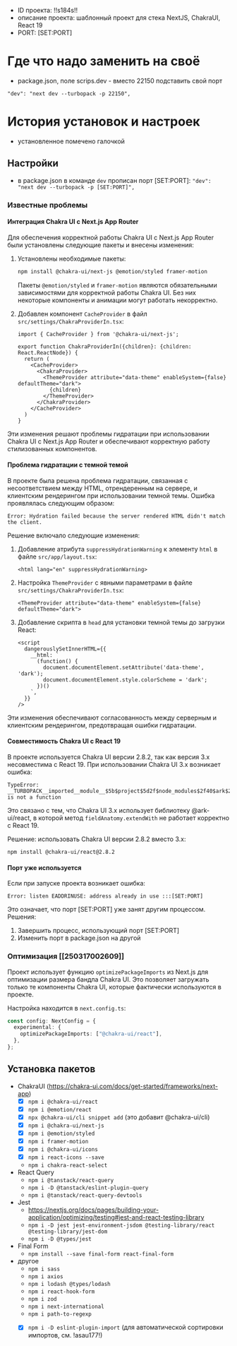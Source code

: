 - ID проекта: !!s184s!!
- описание проекта: шаблонный проект для стека NextJS, ChakraUI, React 19
- PORT: [SET:PORT]

# Где что надо заменить на своё

- package.json, поле scrips.dev - вместо 22150 подставить свой порт

```
"dev": "next dev --turbopack -p 22150",
```

# История установок и настроек

- установленное помечено галочкой

## Настройки

- в package.json в команде `dev` прописан порт [SET:PORT]: `"dev": "next dev --turbopack -p [SET:PORT]",`

### Известные проблемы

#### Интеграция Chakra UI с Next.js App Router

Для обеспечения корректной работы Chakra UI с Next.js App Router были установлены следующие пакеты и внесены изменения:

1. Установлены необходимые пакеты:
   ```bash
   npm install @chakra-ui/next-js @emotion/styled framer-motion
   ```

   Пакеты `@emotion/styled` и `framer-motion` являются обязательными зависимостями для корректной работы Chakra UI. Без них некоторые компоненты и анимации могут работать некорректно.

2. Добавлен компонент `CacheProvider` в файл `src/settings/ChakraProviderIn.tsx`:
   ```tsx
   import { CacheProvider } from '@chakra-ui/next-js';
   
   export function ChakraProviderIn({children}: {children: React.ReactNode}) {
     return (
       <CacheProvider>
         <ChakraProvider>
           <ThemeProvider attribute="data-theme" enableSystem={false} defaultTheme="dark">
             {children}
           </ThemeProvider>
         </ChakraProvider>
       </CacheProvider>
     )
   }
   ```

Эти изменения решают проблемы гидратации при использовании Chakra UI с Next.js App Router и обеспечивают корректную работу стилизованных компонентов.

#### Проблема гидратации с темной темой

В проекте была решена проблема гидратации, связанная с несоответствием между HTML, отрендеренным на сервере, и клиентским рендерингом при использовании темной темы. Ошибка проявлялась следующим образом:

```
Error: Hydration failed because the server rendered HTML didn't match the client.
```

Решение включало следующие изменения:

1. Добавление атрибута `suppressHydrationWarning` к элементу `html` в файле `src/app/layout.tsx`:
   ```tsx
   <html lang="en" suppressHydrationWarning>
   ```

2. Настройка `ThemeProvider` с явными параметрами в файле `src/settings/ChakraProviderIn.tsx`:
   ```tsx
   <ThemeProvider attribute="data-theme" enableSystem={false} defaultTheme="dark">
   ```

3. Добавление скрипта в `head` для установки темной темы до загрузки React:
   ```tsx
   <script
     dangerouslySetInnerHTML={{
       __html: `
         (function() {
           document.documentElement.setAttribute('data-theme', 'dark');
           document.documentElement.style.colorScheme = 'dark';
         })()
       `,
     }}
   />
   ```

Эти изменения обеспечивают согласованность между серверным и клиентским рендерингом, предотвращая ошибки гидратации.

#### Совместимость Chakra UI с React 19

В проекте используется Chakra UI версии 2.8.2, так как версия 3.x несовместима с React 19. При использовании Chakra UI 3.x возникает ошибка:

```
TypeError: __TURBOPACK__imported__module__$5b$project$5d2f$node_modules$2f40$ark$2d$ui$2f$react$2f$dist$2f$components$2f$field$2f$field$2e$anatomy$2e$js__$5b$app$2d$rsc$5d$__$28$ecmascript$29$__.fieldAnatomy.extendWith is not a function
```

Это связано с тем, что Chakra UI 3.x использует библиотеку @ark-ui/react, в которой метод `fieldAnatomy.extendWith` не работает корректно с React 19.

Решение: использовать Chakra UI версии 2.8.2 вместо 3.x:
```
npm install @chakra-ui/react@2.8.2
```

#### Порт уже используется

Если при запуске проекта возникает ошибка:
```
Error: listen EADDRINUSE: address already in use :::[SET:PORT]
```

Это означает, что порт [SET:PORT] уже занят другим процессом. Решения:
1. Завершить процесс, использующий порт [SET:PORT]
2. Изменить порт в package.json на другой

### Оптимизация [[250317002609]]

Проект использует функцию `optimizePackageImports` из Next.js для оптимизации размера бандла Chakra UI. Это позволяет загружать только те компоненты Chakra UI, которые фактически используются в проекте.

Настройка находится в `next.config.ts`:

```typescript
const config: NextConfig = {
  experimental: {
    optimizePackageImports: ["@chakra-ui/react"],
  },
};
```

## Установка пакетов

- ChakraUI (https://chakra-ui.com/docs/get-started/frameworks/next-app)
  - [x] `npm i @chakra-ui/react`
  - [x] `npm i @emotion/react`
  - [x] `npx @chakra-ui/cli snippet add` (это добавит @chakra-ui/cli)
  - [x] `npm i @chakra-ui/next-js`
  - [x] `npm i @emotion/styled`
  - [x] `npm i framer-motion`
  - [x] `npm i @chakra-ui/icons`
  - [x] `npm i react-icons --save`
  - `npm i chakra-react-select`
- React Query
  - `npm i @tanstack/react-query`
  - `npm i -D @tanstack/eslint-plugin-query`
  - `npm i @tanstack/react-query-devtools`
- Jest
  - https://nextjs.org/docs/pages/building-your-application/optimizing/testing#jest-and-react-testing-library
  - `npm i -D jest jest-environment-jsdom @testing-library/react @testing-library/jest-dom`
  - `npm i -D @types/jest`
- Final Form
  - `npm install --save final-form react-final-form`
- другое
  - `npm i sass`
  - `npm i axios`
  - `npm i lodash @types/lodash`
  - `npm i react-hook-form`
  - `npm i zod`
  - `npm i next-international`
  - `npm i path-to-regexp`
  - [x] `npm i -D eslint-plugin-import` (для автоматической сортировки импортов, см. !asau177!)


